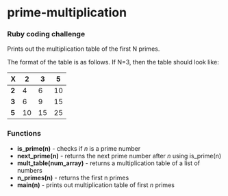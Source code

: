 # prime-multiplication

### Ruby coding challenge

Prints out the multiplication table of the first N primes. 

The format of the table is as follows. If N=3, then the table should look like:

X | 2 | 3 | 5
--- | --- | --- | ---
__2__ | 4 | 6 | 10
__3__ | 6 | 9 | 15
__5__ | 10 | 15 | 25

### Functions

- __is_prime(n)__ - checks if _n_ is a prime number
- __next_prime(n)__ - returns the next prime number after _n_ using is_prime(n)
- __mult_table(num_array)__ - returns a multiplication table of a list of numbers
- __n_primes(n)__ - returns the first n primes
- __main(n)__ - prints out multiplication table of first _n_ primes
